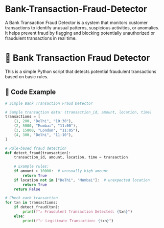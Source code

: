 # Bank-Transaction-Fraud-Detector
A Bank Transaction Fraud Detector is a system that monitors customer transactions to identify unusual patterns, suspicious activities, or anomalies. It helps prevent fraud by flagging and blocking potentially unauthorized or fraudulent transactions in real time.
# 🏦 Bank Transaction Fraud Detector

This is a simple Python script that detects potential fraudulent transactions based on basic rules.

## 🚀 Code Example

```python
# Simple Bank Transaction Fraud Detector

# Sample transaction data: (transaction_id, amount, location, time)
transactions = [
    (1, 200, "Delhi", "10:30"),
    (2, 5000, "Mumbai", "11:00"),
    (3, 15000, "London", "11:05"),
    (4, 300, "Delhi", "11:10"),
]

# Rule-based fraud detection
def detect_fraud(transaction):
    transaction_id, amount, location, time = transaction
    
    # Example rules:
    if amount > 10000:  # unusually high amount
        return True
    if location not in ["Delhi", "Mumbai"]:  # unexpected location
        return True
    return False

# Check each transaction
for txn in transactions:
    if detect_fraud(txn):
        print(f"⚠️ Fraudulent Transaction Detected: {txn}")
    else:
        print(f"✅ Legitimate Transaction: {txn}")

